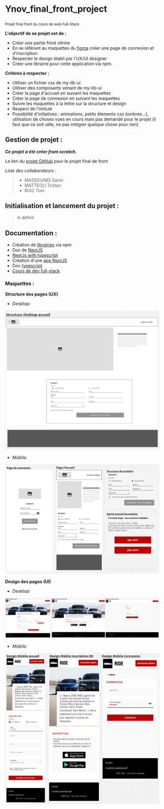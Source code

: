 # Ynov_final_front_project
<sub>Projet final front du cours de web Full-Stack</sub>

 **L'objectif de se projet est de :**
  - Créer une partie front vitrine
  - En se référant au maquettes du [figma](https://www.figma.com/file/g8RWbQyy4lqxbeOQBeYsV7/Gamos-2022---JoAzCo?node-id=13%3A1509) créer une page de connexion et d'inscription
  - Respecter le design établi par l'UX/UI designer
  - Créer une librairie pour cette application via npm.

**Critères à respecter :**
  - Utiliser un fichier css de my-lib-ui
  - Utiliser des composants venant de my-lib-ui
  - Créer la page d'accueil en suivant les maquettes
  - Créer la page de connexion en suivant les maquettes
  - Suivre les maquettes à la lettre sur la structure et design
  - Respect de l'intitulé
  - Possibilité d'initiatives : animations, petits élements css (ombres...), utilisation de choses vues en cours mais pas demandé pour le projet (il faut que ce soit utile, ne pas intégrer quelque chose pour rien)

## Gestion de projet : 

***Ce projet a été créer from scratch.***

Le lien du [projet GitHub](https://github.com/users/GB-Titi/projects/3) pour le projet final de front

*Liste des collaborateurs :*
> - MASSOUNDI Samir
> - MATTEOLI Tristan 
> - RUIZ Tom

## Initialisation  et lancement du projet :

> A définir

## Documentation :

 - Création de [librairies](https://www.npmjs.com/package/create-react-library) via npm
 - Doc de [NextJS](https://nextjs.org/docs/getting-started)
 - [NextJs with typescript](https://nextjs.org/docs/basic-features/typescript)
 - Création d'une [app NextJS](https://nextjs.org/learn/basics/create-nextjs-app)
 - Doc [typescript](https://nextjs.org/learn/basics/create-nextjs-app)
 - [Cours de dev full-stack](https://docs.google.com/presentation/d/1O_b96p-A-SjB5VCZvdnqZWlKYHhdbC7vPoomecpBzY0/edit#slide=id.g156ebfec248_0_60)

### Maquettes : 

**Structure des pages (UX)**
- *Desktop:*

<img src="/maquettes/structure_desktop.PNG" alt="structure desktop" title="Optional title">


- *Mobile:*

<img src="/maquettes/structure_mobile.PNG" alt="structure mobile" title="Optional title">

**Design des pages (UI)**
- *Desktop:*

<img src="/maquettes/design_desktop.PNG" alt="design desktop" title="Optional title">

- *Mobile:*

<img src="/maquettes/design_mobile.PNG" alt="design mobile" title="Optional title">
